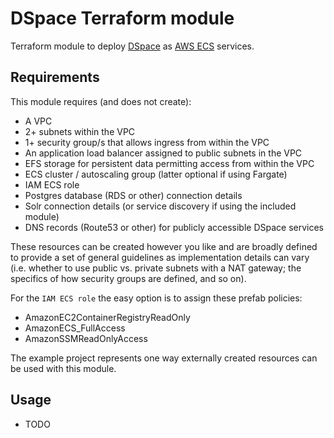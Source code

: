 # DSpace Terraform module

Terraform module to deploy [DSpace](https://dspace.lyrasis.org/) as
[AWS ECS](https://aws.amazon.com/ecs/) services.

## Requirements

This module requires (and does not create):

- A VPC
- 2+ subnets within the VPC
- 1+ security group/s that allows ingress from within the VPC
- An application load balancer assigned to public subnets in the VPC
- EFS storage for persistent data permitting access from within the VPC
- ECS cluster / autoscaling group (latter optional if using Fargate)
- IAM ECS role
- Postgres database (RDS or other) connection details
- Solr connection details (or service discovery if using the included module)
- DNS records (Route53 or other) for publicly accessible DSpace services

These resources can be created however you like and are broadly defined to
provide a set of general guidelines as implementation details can vary (i.e.
whether to use public vs. private subnets with a NAT gateway; the specifics
of how security groups are defined, and so on).

For the `IAM ECS role` the easy option is to assign these prefab policies:

- AmazonEC2ContainerRegistryReadOnly
- AmazonECS_FullAccess
- AmazonSSMReadOnlyAccess

The example project represents one way externally created resources
can be used with this module.

## Usage

- TODO
